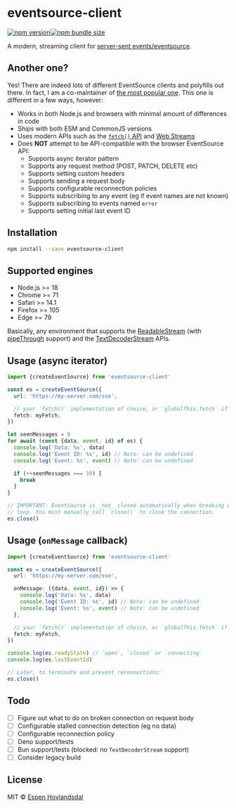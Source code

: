 # eventsource-client

[![npm version](https://img.shields.io/npm/v/eventsource-client.svg?style=flat-square)](http://npmjs.org/package/eventsource-client)[![npm bundle size](https://img.shields.io/bundlephobia/minzip/eventsource-client?style=flat-square)](https://bundlephobia.com/result?p=eventsource-client)

A modern, streaming client for [server-sent events/eventsource](https://developer.mozilla.org/en-US/docs/Web/API/Server-sent_events).

## Another one?

Yes! There are indeed lots of different EventSource clients and polyfills out there. In fact, I am a co-maintainer of [the most popular one](https://github.com/eventsource/eventsource). This one is different in a few ways, however:

- Works in both Node.js and browsers with minimal amount of differences in code
- Ships with both ESM and CommonJS versions
- Uses modern APIs such as the [`fetch()` API](https://developer.mozilla.org/en-US/docs/Web/API/Fetch_API) and [Web Streams](https://streams.spec.whatwg.org/)
- Does **NOT** attempt to be API-compatible with the browser EventSource API:
  - Supports async iterator pattern
  - Supports any request method (POST, PATCH, DELETE etc)
  - Supports setting custom headers
  - Supports sending a request body
  - Supports configurable reconnection policies
  - Supports subscribing to any event (eg if event names are not known)
  - Supports subscribing to events named `error`
  - Supports setting initial last event ID

## Installation

```bash
npm install --save eventsource-client
```

## Supported engines

- Node.js >= 18
- Chrome >= 71
- Safari >= 14.1
- Firefox >= 105
- Edge >= 79

Basically, any environment that supports the [ReadableStream](https://developer.mozilla.org/en-US/docs/Web/API/ReadableStream) (with [pipeThrough](https://developer.mozilla.org/en-US/docs/Web/API/ReadableStream/pipeThrough) support) and the [TextDecoderStream](https://developer.mozilla.org/en-US/docs/Web/API/TextDecoderStream) APIs.

## Usage (async iterator)

```ts
import {createEventSource} from 'eventsource-client'

const es = createEventSource({
  url: 'https://my-server.com/sse',

  // your `fetch()` implementation of choice, or `globalThis.fetch` if not set
  fetch: myFetch,
})

let seenMessages = 0
for await (const {data, event, id} of es) {
  console.log('Data: %s', data)
  console.log('Event ID: %s', id) // Note: can be undefined
  console.log('Event: %s', event) // Note: can be undefined

  if (++seenMessages === 10) {
    break
  }
}

// IMPORTANT: EventSource is _not_ closed automatically when breaking out of
// loop. You must manually call `close()` to close the connection.
es.close()
```

## Usage (`onMessage` callback)

```ts
import {createEventSource} from 'eventsource-client'

const es = createEventSource({
  url: 'https://my-server.com/sse',

  onMessage: ({data, event, id}) => {
    console.log('Data: %s', data)
    console.log('Event ID: %s', id) // Note: can be undefined
    console.log('Event: %s', event) // Note: can be undefined
  },

  // your `fetch()` implementation of choice, or `globalThis.fetch` if not set
  fetch: myFetch,
})

console.log(es.readyState) // `open`, `closed` or `connecting`
console.log(es.lastEventId)

// Later, to terminate and prevent reconnections:
es.close()
```

## Todo

- [ ] Figure out what to do on broken connection on request body
- [ ] Configurable stalled connection detection (eg no data)
- [ ] Configurable reconnection policy
- [ ] Deno support/tests
- [ ] Bun support/tests (blocked: no `TextDecoderStream` support)
- [ ] Consider legacy build

## License

MIT © [Espen Hovlandsdal](https://espen.codes/)
